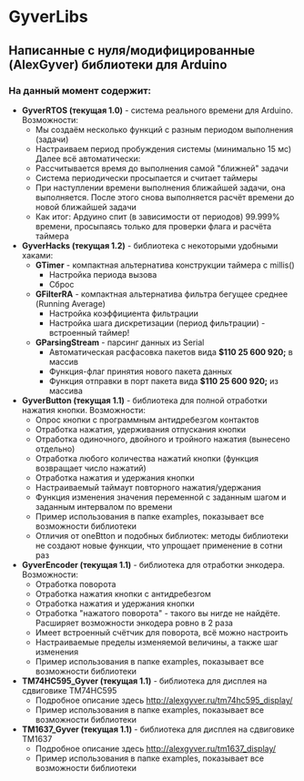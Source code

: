# GyverLibs
## Написанные с нуля/модифицированные (AlexGyver) библиотеки для Arduino
### На данный момент содержит:
- **GyverRTOS (текущая 1.0)** - система реального времени для Arduino. Возможности:
	- Мы создаём несколько функций с разным периодом выполнения (задачи)
    - Настраиваем период пробуждения системы (минимально 15 мс)  
    Далее всё автоматически:
    - Рассчитывается время до выполнения самой "ближней" задачи
    - Система периодически просыпается и считает таймеры
    - При наступлении времени выполнения ближайшей задачи, она выполняется. После этого снова выполняется расчёт времени до новой ближайшей задачи
    - Как итог: Ардуино спит (в зависимости от периодов) 99.999% времени, просыпаясь только для проверки флага и расчёта таймера	
- **GyverHacks (текущая 1.2)** - библиотека с некоторыми удобными хаками:
	+ **GTimer** - компактная альтернатива конструкции таймера с millis()
		+ Настройка периода вызова
		+ Сброс
	+ **GFilterRA** - компактная альтернатива фильтра бегущее среднее (Running Average)
		+ Настройка коэффициента фильтрации
		+ Настройка шага дискретизации (период фильтрации) - встроенный таймер!
	+ **GParsingStream** - парсинг данных из Serial
		+ Автоматическая расфасовка пакетов вида **$110 25 600 920;** в массив
		+ Функция-флаг принятия нового пакета данных
		+ Функция отправки в порт пакета вида **$110 25 600 920;** из массива
- **GyverButton (текущая 1.1)** - библиотека для полной отработки нажатия кнопки. Возможности:
	+ Опрос кнопки с программным антидребезгом контактов
	+ Отработка нажатия, удерживания отпускания кнопки
	+ Отработка одиночного, двойного и тройного нажатия (вынесено отдельно)
	+ Отработка любого количества нажатий кнопки (функция возвращает число нажатий)
	+ Отработка нажатия и удержания кнопки
	+ Настраиваемый таймаут повторного нажатия/удержания
	+ Функция изменения значения переменной с заданным шагом и заданным интервалом по времени
	+ Пример использования в папке examples, показывает все возможности библиотеки
	+ Отличия от oneBtton и подобных библиотек: методы библиотеки не создают новые функции, что упрощает применение в сотни раз
- **GyverEncoder (текущая 1.1)** - библиотека для отработки энкодера. Возможности:
	+ Отработка поворота
	+ Отработка нажатия кнопки с антидребезгом
	+ Отработка нажатия и удержания кнопки
	+ Отработка "нажатого поворота" - такого вы нигде не найдёте. Расширяет возможности энкодера ровно в 2 раза
	+ Имеет встроенный счётчик для поворота, всё можно настроить
	+ Настраиваемые пределы изменяемой величины, а также шаг изменения
	+ Пример использования в папке examples, показывает все возможности библиотеки
- **TM74HC595_Gyver (текущая 1.1)** - библиотека для дисплея на сдвиговике TM74HC595
	+ Подробное описание здесь http://alexgyver.ru/tm74hc595_display/
	+ Пример использования в папке examples, показывает все возможности библиотеки
- **TM1637_Gyver (текущая 1.1)** - библиотека для дисплея на сдвиговике TM1637
	+ Подробное описание здесь http://alexgyver.ru/tm1637_display/
	+ Пример использования в папке examples, показывает все возможности библиотеки